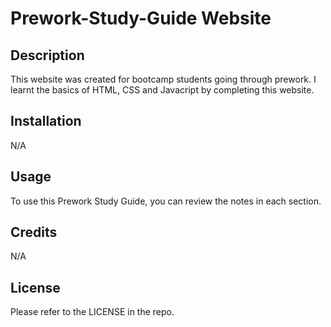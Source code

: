 # Prework-Study-Guide Website


## Description

This website was created for bootcamp students going through prework. I learnt the basics of HTML, CSS and Javacript by completing this website.


## Installation

N/A


## Usage

To use this Prework Study Guide, you can review the notes in each section.


## Credits

N/A


## License

Please refer to the LICENSE in the repo.

